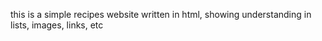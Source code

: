 this is a simple recipes website written in html, showing understanding in
lists, images, links, etc
